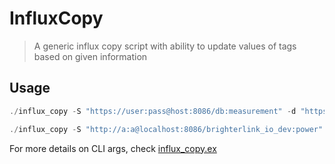 # InfluxCopy

> A generic influx copy script with ability to update values of tags based on given information

## Usage

```elixir
./influx_copy -S "https://user:pass@host:8086/db:measurement" -d "https://user:pass@host:333/db:measurement"

./influx_copy -S "http://a:a@localhost:8086/brighterlink_io_dev:power" -d "http://a:a@localhost:8086/brighterlink_io_test:power" -s 1469464091 -e 1469468091 -u "facility_id:1->3" -t "company_id,facility_id,device_id"
```

For more details on CLI args, check [influx_copy.ex](lib/influx_copy.ex#L5-13)
